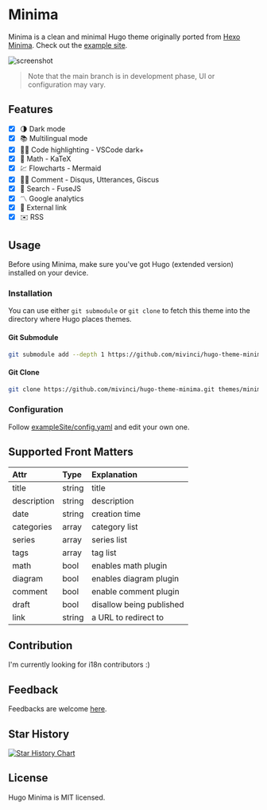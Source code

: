 # Minima

Minima is a clean and minimal Hugo theme originally ported from [Hexo Minima](https://github.com/adisaktijrs/hexo-theme-minima). Check out the [example site](https://mivinci.github.io/hugo-theme-minima).

![screenshot](static/tn.png)

> Note that the main branch is in development phase, UI or configuration may vary.


## Features

- [x] 🌗 Dark mode
- [x] 📚 Multilingual mode
- [x] 🏳️‍🌈 Code highlighting - VSCode dark+
- [x] 🔢 Math - KaTeX
- [x] 💹 Flowcharts - Mermaid
- [x] 🧑‍💻 Comment - Disqus, Utterances, Giscus
- [x] 🔎 Search - FuseJS
- [x] 〽️ Google analytics
- [x] 🔗 External link
- [x] ✉️ RSS

## Usage

Before using Minima, make sure you've got Hugo (extended version) installed on your device.

### Installation

You can use either `git submodule` or `git clone` to fetch this theme into the directory where Hugo places themes.

#### Git Submodule

```bash
git submodule add --depth 1 https://github.com/mivinci/hugo-theme-minima.git themes/minima
```

#### Git Clone

```bash
git clone https://github.com/mivinci/hugo-theme-minima.git themes/minima
```


### Configuration

Follow [exampleSite/config.yaml](https://github.com/Mivinci/hugo-theme-minima/blob/main/exampleSite/config.yaml) and edit your own one.

## Supported Front Matters

| Attr       | Type   | Explanation |
|:----------- |:------ |:------------|
| title       | string | title |
| description | string | description |
| date        | string | creation time |
| categories  | array<string>  | category list |
| series      | array<string>  | series list |
| tags        | array<string>  | tag list |
| math        | bool   | enables math plugin |
| diagram     | bool   | enables diagram plugin |
| comment     | bool   | enable comment plugin |
| draft       | bool   | disallow being published |
| link        | string | a URL to redirect to |


## Contribution

I'm currently looking for i18n contributors :)

## Feedback

Feedbacks are welcome [here](https://github.com/Mivinci/hugo-theme-minima/issues).

## Star History

[![Star History Chart](https://api.star-history.com/svg?repos=mivinci/hugo-theme-minima&type=Date)](https://star-history.com/#star-history/star-history&Date)

## License

Hugo Minima is MIT licensed.
